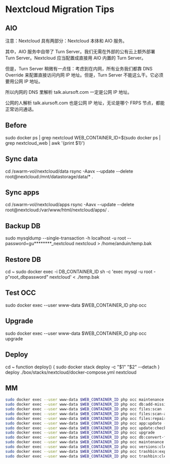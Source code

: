 # Nextcloud Migration Tips

## AIO

注意：Nextcloud 具有两部分：Nextcloud 本体和 AIO 服务。

其中，AIO 服务中自带了 Turn Server。我们无需在外部的公有云上额外部署 Turn Server。Nextcloud 应当配置成直接用 AIO 内置的 Turn Server。

但是，Turn Server 稍微有一点怪：考虑到在内网，所有业务我们都靠 DNS Override 来配置直接访问内网 IP 地址。但是，Turn Server 不能这么干。它必须要用公网 IP 地址。

所以内网的 DNS 里解析 talk.aiursoft.com 一定是公网 IP 地址。

公网的人解析 talk.aiursoft.com 也是公网 IP 地址，无论是哪个 FRPS 节点，都能正常访问通话。

## Before

sudo docker ps | grep nextcloud
WEB_CONTAINER_ID=$(sudo docker ps | grep nextcloud_web | awk '{print $1}')

## Sync data

cd /swarm-vol/nextcloud/data
rsync -Aavx --update --delete root@nextcloud:/mnt/datastorage/data/* .

## Sync apps

cd /swarm-vol/nextcloud/apps
rsync -Aavx --update --delete root@nextcloud:/var/www/html/nextcloud/apps/ .

## Backup DB

sudo mysqldump --single-transaction -h localhost -u root --password=gu********_nextcloud nextcloud > /home/anduin/temp.bak

## Restore DB

cd ~
sudo docker exec -i DB_CONTAINER_ID sh -c 'exec mysql   -u root -p"root_dbpassword" nextcloud' < ./temp.bak

## Test OCC

sudo docker exec --user www-data $WEB_CONTAINER_ID php occ

## Upgrade

sudo docker exec --user www-data $WEB_CONTAINER_ID php occ upgrade

## Deploy

cd ~
function deploy() {
    sudo docker stack deploy -c "$1" "$2" --detach
}
deploy ./box/stacks/nextcloud/docker-compose.yml nextcloud

## MM

```bash
sudo docker exec --user www-data $WEB_CONTAINER_ID php occ maintenance:update:htaccess
sudo docker exec --user www-data $WEB_CONTAINER_ID php occ db:add-missing-indices
sudo docker exec --user www-data $WEB_CONTAINER_ID php occ files:scan --all
sudo docker exec --user www-data $WEB_CONTAINER_ID php occ files:scan-app-data
sudo docker exec --user www-data $WEB_CONTAINER_ID php occ files:repair-tree
sudo docker exec --user www-data $WEB_CONTAINER_ID php occ app:update --all
sudo docker exec --user www-data $WEB_CONTAINER_ID php occ update:check
sudo docker exec --user www-data $WEB_CONTAINER_ID php occ upgrade
sudo docker exec --user www-data $WEB_CONTAINER_ID php occ db:convert-filecache-bigint -n
sudo docker exec --user www-data $WEB_CONTAINER_ID php occ maintenance:mode --off
sudo docker exec --user www-data $WEB_CONTAINER_ID php occ versions:cleanup
sudo docker exec --user www-data $WEB_CONTAINER_ID php occ trashbin:expire
sudo docker exec --user www-data $WEB_CONTAINER_ID php occ trashbin:clean --all-users
```
